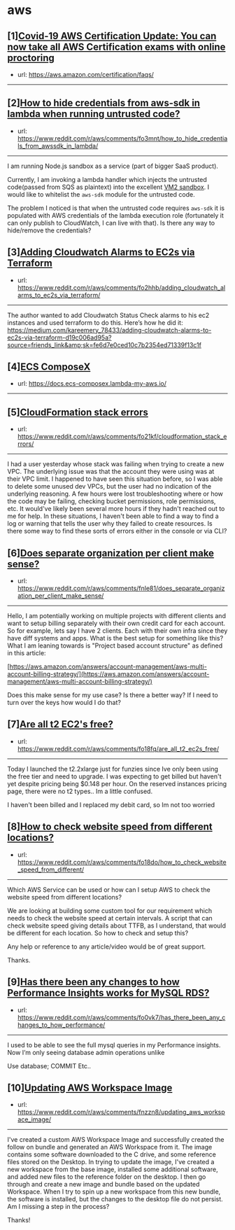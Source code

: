 # aws
## [1][Covid-19 AWS Certification Update: You can now take all AWS Certification exams with online proctoring](https://www.reddit.com/r/aws/comments/fnri6t/covid19_aws_certification_update_you_can_now_take/)
- url: https://aws.amazon.com/certification/faqs/
---

## [2][How to hide credentials from aws-sdk in lambda when running untrusted code?](https://www.reddit.com/r/aws/comments/fo3mnt/how_to_hide_credentials_from_awssdk_in_lambda/)
- url: https://www.reddit.com/r/aws/comments/fo3mnt/how_to_hide_credentials_from_awssdk_in_lambda/
---
I am running Node.js sandbox as a service (part of bigger SaaS product). 

Currently, I am invoking a lambda handler which injects the untrusted code(passed from SQS as plaintext) into the excellent [VM2 sandbox](https://github.com/patriksimek/vm2). I would like to whitelist the `aws-sdk` module for the untrusted code. 

The problem I noticed is that when the untrusted code requires `aws-sdk` it is populated with AWS credentials of the lambda execution role (fortunately it can only publish to CloudWatch, I can live with that). Is there any way to hide/remove the credentials?
## [3][Adding Cloudwatch Alarms to EC2s via Terraform](https://www.reddit.com/r/aws/comments/fo2hhb/adding_cloudwatch_alarms_to_ec2s_via_terraform/)
- url: https://www.reddit.com/r/aws/comments/fo2hhb/adding_cloudwatch_alarms_to_ec2s_via_terraform/
---
The author wanted to add Cloudwatch Status Check alarms to his ec2 instances and used terraform to do this. Here’s how he did it: https://medium.com/kareemery_78433/adding-cloudwatch-alarms-to-ec2s-via-terraform-d19c006ad95a?source=friends_link&amp;sk=fe6d7e0ced10c7b2354ed71339f13c1f
## [4][ECS ComposeX](https://www.reddit.com/r/aws/comments/fo1fku/ecs_composex/)
- url: https://docs.ecs-composex.lambda-my-aws.io/
---

## [5][CloudFormation stack errors](https://www.reddit.com/r/aws/comments/fo21kf/cloudformation_stack_errors/)
- url: https://www.reddit.com/r/aws/comments/fo21kf/cloudformation_stack_errors/
---
I had a user yesterday whose stack was failing when trying to create a new VPC.  The underlying issue was that the account they were using was at their VPC limit.  I happened to have seen this situation before, so I was able to delete some unused dev VPCs, but the user had no indication of the underlying reasoning.  A few hours were lost troubleshooting where or how the code may be failing, checking bucket permissions, role permissions, etc.  It would've likely been several more hours if they hadn't reached out to me for help.  In these situations, I haven't been able to find a way to find a log or warning that tells the user why they failed to create resources.  Is there some way to find these sorts of errors either in the console or via CLI?
## [6][Does separate organization per client make sense?](https://www.reddit.com/r/aws/comments/fnle81/does_separate_organization_per_client_make_sense/)
- url: https://www.reddit.com/r/aws/comments/fnle81/does_separate_organization_per_client_make_sense/
---
Hello, I am potentially working on multiple projects with different clients and want to setup billing separately with their own credit card for each account. So for example, lets say I have 2 clients. Each with their own infra since they have diff systems and apps. What is the best setup for something like this? What I am leaning towards is "Project based account structure" as defined in this article:

 [https://aws.amazon.com/answers/account-management/aws-multi-account-billing-strategy/](https://aws.amazon.com/answers/account-management/aws-multi-account-billing-strategy/)

Does this make sense for my use case? Is there a better way? If I need to turn over the keys how would I do that?
## [7][Are all t2 EC2's free?](https://www.reddit.com/r/aws/comments/fo18fq/are_all_t2_ec2s_free/)
- url: https://www.reddit.com/r/aws/comments/fo18fq/are_all_t2_ec2s_free/
---
Today I launched the t2.2xlarge just for funzies since Ive only been using the free tier and need to upgrade.  I was expecting to get billed but haven't yet despite pricing being $0.148 per hour.  On the reserved instances pricing page, there were no t2 types.. Im a little confused.

I haven't been billed and I replaced my debit card, so Im not too worried
## [8][How to check website speed from different locations?](https://www.reddit.com/r/aws/comments/fo18do/how_to_check_website_speed_from_different/)
- url: https://www.reddit.com/r/aws/comments/fo18do/how_to_check_website_speed_from_different/
---
Which AWS Service can be used or how can I setup AWS to check the website speed from different locations?

We are looking at building some custom tool for our requirement which needs to check the website speed at certain intervals. A script that can check website speed giving details about TTFB, as I understand, that would be different for each location. So how to check and setup this?

Any help or reference to any article/video would be of great support.

Thanks.
## [9][Has there been any changes to how Performance Insights works for MySQL RDS?](https://www.reddit.com/r/aws/comments/fo0vk7/has_there_been_any_changes_to_how_performance/)
- url: https://www.reddit.com/r/aws/comments/fo0vk7/has_there_been_any_changes_to_how_performance/
---
I used to be able to see the full mysql queries in my Performance insights. Now I’m only seeing database admin operations unlike

Use database;
COMMIT
Etc..
## [10][Updating AWS Workspace Image](https://www.reddit.com/r/aws/comments/fnzzn8/updating_aws_workspace_image/)
- url: https://www.reddit.com/r/aws/comments/fnzzn8/updating_aws_workspace_image/
---
I've created a custom AWS Workspace Image and successfully created the follow on bundle and generated an AWS Workspace from it. The image contains some software downloaded to the C drive, and some reference files stored on the Desktop. In trying to update the image, I've created a new workspace from the base image, installed some additional software, and added new files to the reference folder on the desktop. I then go through and create a new image and bundle based on the updated Workspace. When I try to spin up a new workspace from this new bundle, the software is installed, but the changes to the desktop file do not persist. Am I missing a step in the process?

Thanks!
